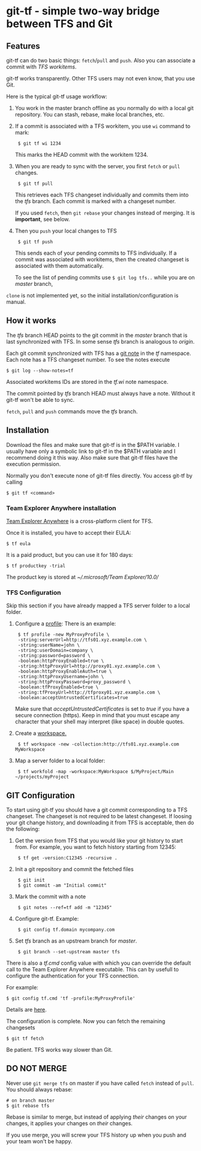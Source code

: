 git-tf - simple two-way bridge between TFS and Git
=================================================

Features
--------

git-tf can do two basic things: `fetch`/`pull` and `push`. Also you can associate a commit with _TFS workitems_.

git-tf works transparently. Other TFS users may not even know, that you use Git. 

Here is the typical git-tf usage workflow:

1. You work in the master branch offline as you normally do with a
local git repository. You can stash, rebase, make local branches, etc.

2. If a commit is associated with a TFS workitem, you use `wi` command to mark:

        $ git tf wi 1234

    This marks the HEAD commit with the workitem 1234.

3. When you are ready to sync with the server, you first `fetch` or `pull` changes.
   
        $ git tf pull
   
    This retrieves each TFS changeset individually and commits them into the _tfs_ branch.
    Each commit is marked with a changeset number.

    If you used `fetch`, then `git rebase` your changes instead of merging. It is **important**, see below.

4. Then you `push` your local changes to TFS
   
        $ git tf push
    
    This sends each of your pending commits to TFS individually. If a commit was associated with workitems,
    then the created changeset is associated with them automatically.

    To see the list of pending commits use `$ git log tfs..` while you are on _master_ branch,

`clone` is not implemented yet, so the initial installation/configuration is manual.

How it works
------------

The _tfs_ branch HEAD points to the git commit in the _master_ branch
that is last synchronized with TFS. In some sense _tfs_ branch is
analogous to _origin_.

Each git commit synchronized with TFS has a [git note](http://schacon.github.com/git/git-notes.html) in the _tf_
namespace. Each note has a TFS changeset number. To see the notes execute

    $ git log --show-notes=tf

Associated workitems IDs are stored in the _tf.wi_ note namespace.

The commit pointed by _tfs_ branch HEAD must always have a note. Without it git-tf won't be able to sync.

`fetch`, `pull` and `push` commands move the _tfs_ branch.

Installation
------------

Download the files and make sure that git-tf is in the $PATH variable.
I usually have only a symbolic link to git-tf in the $PATH variable
and I recommend doing it this way.
Also make sure that git-tf files have the execution permission.

Normally you don't execute none of git-tf files directly. You access
git-tf by calling

    $ git tf <command>

### Team Explorer Anywhere installation

[Team Explorer Anywhere](http://www.microsoft.com/download/en/details.aspx?displaylang=en&id=4240) is
a cross-platform client for TFS.

Once it is installed, you have to accept their EULA:

    $ tf eula

It is a paid product, but you can use it for 180 days:

    $ tf productkey -trial

The product key is stored at _~/.microsoft/Team Explorer/10.0/_

### TFS Configuration

Skip this section if you have already mapped a TFS server folder to a local folder.

1. Configure a [profile](http://msdn.microsoft.com/en-us/library/gg413276.aspx):
   There is an example:
   
        $ tf profile -new MyProxyProfile \
        -string:serverUrl=http://tfs01.xyz.example.com \
        -string:userName=john \
        -string:userDomain=company \
        -string:password=password \
        -boolean:httpProxyEnabled=true \
        -string:httpProxyUrl=http://proxy01.xyz.example.com \
        -boolean:httpProxyEnableAuth=true \
        -string:httpProxyUsername=john \
        -string:httpProxyPassword=proxy_password \
        -boolean:tfProxyEnabled=true \
        -string:tfProxyUrl=http://tfproxy01.xyz.example.com \
        -boolean:acceptUntrustedCertificates=true
   
   Make sure that _acceptUntrustedCertificates_ is set to _true_ if you have
   a secure connection (https). Keep in mind that you must escape any character that your shell may
   interpret (like space) in double quotes.

2. Create a [workspace.][msdnWorkspace]

        $ tf workspace -new -collection:http://tfs01.xyz.example.com MyWorkspace

3. Map a server folder to a local folder:
   
        $ tf workfold -map -workspace:MyWorkspace $/MyProject/Main ~/projects/myProject

GIT Configuration
-----------------

To start using git-tf you should have a git commit corresponding to a
TFS changeset. The changeset is not required to be latest changeset.
If loosing your git change history, and downloading it from TFS is
acceptable, then do the following:

1. Get the version from TFS that you would like your git history to start
from. For example, you want to fetch history starting from 12345:
   
        $ tf get -version:C12345 -recursive .

2. Init a git repository and commit the fetched files
   
        $ git init
        $ git commit -am "Initial commit"

3. Mark the commit with a note
   
        $ git notes --ref=tf add -m "12345"

4. Configure git-tf. Example:
   
        $ git config tf.domain mycompany.com

5. Set _tfs_ branch as an upstream branch for _master_.

        $ git branch --set-upstream master tfs

There is also a _tf.cmd_ config value with which you can override the default
call to the Team Explorer Anywhere executable. This can by usefull to configure
the authentication for your TFS connection.

For example:

    $ git config tf.cmd 'tf -profile:MyProxyProfile'

Details are [here](http://msdn.microsoft.com/en-us/library/hh190726.aspx).

The configuration is complete. Now you can fetch the remaining changesets

    $ git tf fetch

Be patient. TFS works way slower than Git.

DO NOT MERGE
------------

Never use `git merge tfs` on master if you have called `fetch` instead
of `pull`. You should always rebase:

    # on branch master
    $ git rebase tfs

Rebase is similar to merge, but instead of applying _their_ changes on
your changes, it applies your changes on _their_ changes.

If you use merge, you will screw your TFS history up when you push and
your team won't be happy.

[msdnWorkspace]: http://msdn.microsoft.com/en-us/library/y901w7se(v=vs.80).aspx
